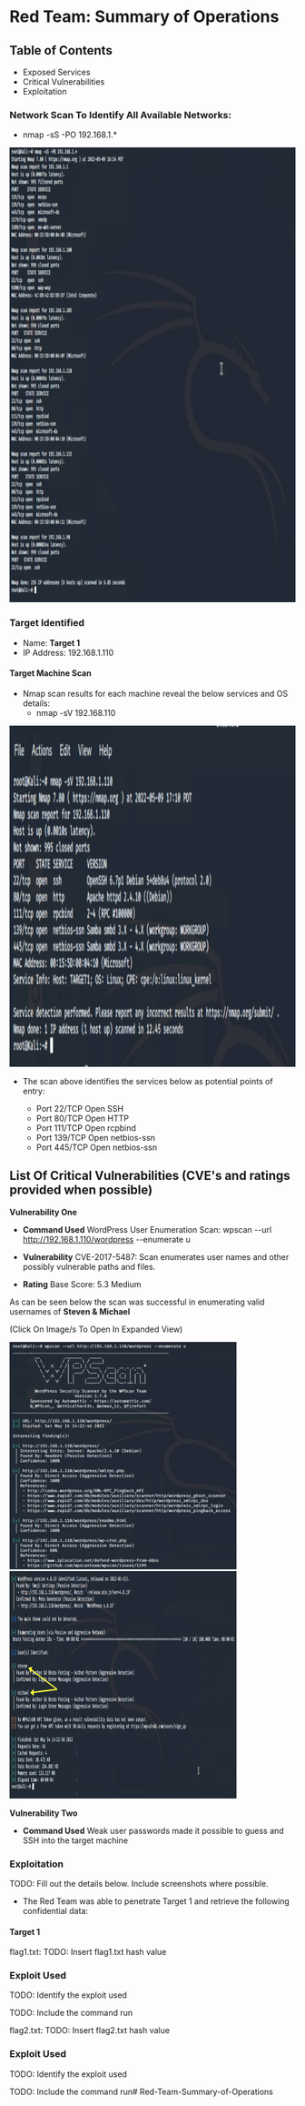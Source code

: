 # Red Team: Summary of Operations

## Table of Contents

-  Exposed Services
-  Critical Vulnerabilities
-  Exploitation

### Network Scan To Identify All Available Networks:

-  nmap -sS -PO 192.168.1.*

<img src="https://github.com/Tamie13/Red-Team-Summary-of-Operations/blob/main/Attack%20Target%201%20Images/nmap%20-sS%20-PO%20192.168.1.*.png" width="800" height="800">


### Target Identified
   
   -  Name:  **Target 1**
   -  IP Address: 192.168.1.110

#### Target Machine Scan

-  Nmap scan results for each machine reveal the below services and OS details:
    -  nmap -sV 192.168.110

<img src="https://github.com/Tamie13/Red-Team-Summary-of-Operations/blob/main/Attack%20Target%201%20Images/nmap%20-sV%20192.168.1.110.png" width="600" height="600">

-  The scan above identifies the services below as potential points of entry:

    -  Port 22/TCP Open SSH
    -  Port 80/TCP Open HTTP
    -  Port 111/TCP Open rcpbind
    -  Port 139/TCP Open netbios-ssn
    -  Port 445/TCP Open netbios-ssn

## List Of Critical Vulnerabilities (CVE's and ratings provided when possible)

**Vulnerability One**

  -  **Command Used** WordPress User Enumeration Scan:  wpscan --url http://192.168.1.110/wordpress --enumerate u

  -  **Vulnerability** CVE-2017-5487:  Scan enumerates user names and other possibly vulnerable paths and files.

  -  **Rating** Base Score: 5.3 Medium

As can be seen below the scan was successful in enumerating valid usernames of **Steven & Michael**

(Click On Image/s To Open In Expanded View)

<img src="https://github.com/Tamie13/Red-Team-Summary-of-Operations/blob/main/Attack%20Target%201%20Images/wpscan%20enumeration%201.png" width="400" height="400"> <img src="https://github.com/Tamie13/Red-Team-Summary-of-Operations/blob/main/Attack%20Target%201%20Images/wpscan%20enumeration_2.png" width="400" height="400">

**Vulnerability Two**

  -  **Command Used** Weak user passwords made it possible to guess and SSH into the target machine

### Exploitation

TODO: Fill out the details below. Include screenshots where possible.


-  The Red Team was able to penetrate Target 1 and retrieve the following confidential data:

#### Target 1


flag1.txt: TODO: Insert flag1.txt hash value


### Exploit Used

TODO: Identify the exploit used


TODO: Include the command run





flag2.txt: TODO: Insert flag2.txt hash value


### Exploit Used

TODO: Identify the exploit used

TODO: Include the command run# Red-Team-Summary-of-Operations


